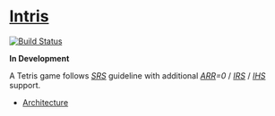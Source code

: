 # [Intris]

[![Build Status](https://travis-ci.org/intris/intris.svg?branch=master)](https://travis-ci.org/intris/intris)

**In Development**

A Tetris game follows *[SRS]* guideline with additional *[ARR]=0* / *[IRS]* / *[IHS]* support.

- [Architecture]

[Architecture]: https://github.com/intris/design

[Intris]: http://in.tetris.im/
[SRS]: http://harddrop.com/wiki/SRS "Super Rotation System"
[IRS]: http://harddrop.com/wiki/IRS "Initial Rotation System"
[IHS]: http://harddrop.com/wiki/IHS "Initial Hold System"
[ARR]: http://harddrop.com/wiki/DAS "Auto Repeat Rate"
